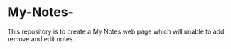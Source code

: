 # My-Notes-
This repository is to create a My Notes web page which will unable to add remove and edit notes.
